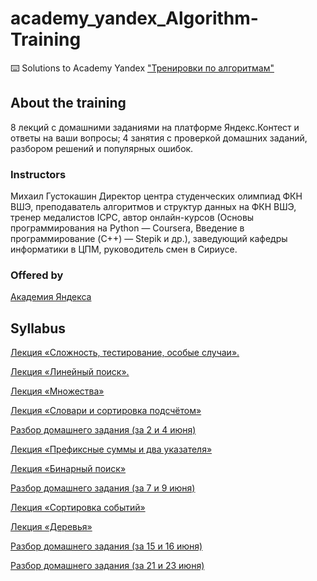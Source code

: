 # academy_yandex_Algorithm-Training
⌨️ Solutions to Academy Yandex ["Тренировки по алгоритмам"](https://yandex.ru/yaintern/algorithm-training)

## About the training
8 лекций с домашними заданиями на платформе Яндекс.Контест и ответы на ваши вопросы;
4 занятия с проверкой домашних заданий, разбором решений и популярных ошибок.

### Instructors
Михаил Густокашин
Директор центра студенческих олимпиад ФКН ВШЭ, преподаватель алгоритмов и структур данных на ФКН ВШЭ, тренер медалистов ICPC, автор онлайн-курсов (Основы программирования на Python — Coursera, Введение в программирование (C++) — Stepik и др.), заведующий кафедры информатики в ЦПМ, руководитель смен в Сириусе.

### Offered by
[Академия Яндекса](https://academy.yandex.ru/)

## Syllabus
[Лекция «Сложность, тестирование, особые случаи».](https://www.youtube.com/watch?v=QLhqYNsPIVo)

[Лекция «Линейный поиск».](https://www.youtube.com/watch?v=SKwB41FrGgU)

[Лекция «Множества»](https://www.youtube.com/watch?v=PUpmV2ieIHA)

[Лекция «Словари и сортировка подсчётом»](https://www.youtube.com/watch?v=Nb5mW1yWVSs)

[Разбор домашнего задания (за 2 и 4 июня)](https://www.youtube.com/watch?v=mdJdB7On4AM)

[Лекция «Префиксные суммы и два указателя»](https://www.youtube.com/watch?v=de28y8Dcvkg)

[Лекция «Бинарный поиск»](https://www.youtube.com/watch?v=YENpZexHfuk)

[Разбор домашнего задания (за 7 и 9 июня)](https://www.youtube.com/watch?v=J2C6rDqe8mQ)

[Лекция «Сортировка событий»](https://www.youtube.com/watch?v=hGixDBO-p6Q)

[Лекция «Деревья»](https://www.youtube.com/watch?v=lEJzqHgyels)

[Разбор домашнего задания (за 15 и 16 июня)](https://www.youtube.com/watch?v=fqsuy5rwZhk)

[Разбор домашнего задания (за 21 и 23 июня)](https://www.youtube.com/watch?v=5lfkBD4dnGM)
